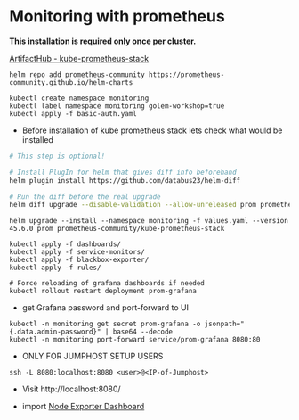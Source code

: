 # Monitoring with prometheus

**This installation is required only once per cluster.**

[ArtifactHub - kube-prometheus-stack](https://artifacthub.io/packages/helm/prometheus-community/kube-prometheus-stack)

```shell
helm repo add prometheus-community https://prometheus-community.github.io/helm-charts
```

```shell
kubectl create namespace monitoring
kubectl label namespace monitoring golem-workshop=true
kubectl apply -f basic-auth.yaml
```

* Before installation of kube prometheus stack lets check what would be installed

```sh
# This step is optional!

# Install PlugIn for helm that gives diff info beforehand
helm plugin install https://github.com/databus23/helm-diff

# Run the diff before the real upgrade
helm diff upgrade --disable-validation --allow-unreleased prom prometheus-community/kube-prometheus-stack --values values.yaml
```

```shell
helm upgrade --install --namespace monitoring -f values.yaml --version 45.6.0 prom prometheus-community/kube-prometheus-stack

kubectl apply -f dashboards/
kubectl apply -f service-monitors/
kubectl apply -f blackbox-exporter/
kubectl apply -f rules/

# Force reloading of grafana dashboards if needed
kubectl rollout restart deployment prom-grafana
```

* get Grafana password and port-forward to UI

```shell
kubectl -n monitoring get secret prom-grafana -o jsonpath="{.data.admin-password}" | base64 --decode
kubectl -n monitoring port-forward service/prom-grafana 8080:80
```
* ONLY FOR JUMPHOST SETUP USERS

```shell
ssh -L 8080:localhost:8080 <user>@<IP-of-Jumphost>
```

* Visit http://localhost:8080/

* import [Node Exporter Dashboard](https://grafana.com/grafana/dashboards/13978?pg=dashboards&plcmt=featured-sub1)

